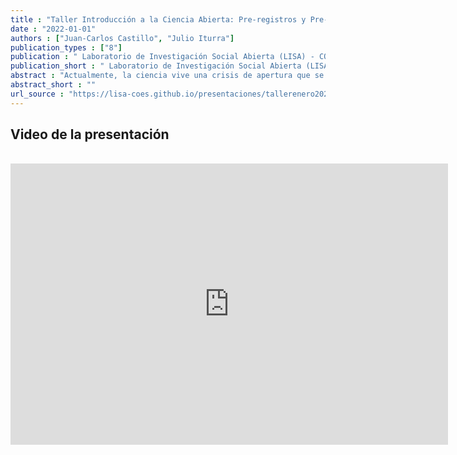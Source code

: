 ```yaml
---
title : "Taller Introducción a la Ciencia Abierta: Pre-registros y Pre-prints"
date : "2022-01-01"
authors : ["Juan-Carlos Castillo", "Julio Iturra"]
publication_types : ["8"]
publication : " Laboratorio de Investigación Social Abierta (LISA) - COES . Santiago, Facultad de Economía, Universidad de Chile."
publication_short : " Laboratorio de Investigación Social Abierta (LISA) - COES . Santiago, Facultad de Economía, Universidad de Chile."
abstract : "Actualmente, la ciencia vive una crisis de apertura que se ha asociado principalmente a las barreras para acceder a los productos finales de la investigación (artículos), así como también a la transparencia general de los diseños de investigación, levantamiento de datos y análisis de la información. En esta línea, el presente taller entregará una breve introducción general a los orígenes, características y consecuencias del cierre científico, para luego enfocarse en dos herramientas prácticas para la apertura: los pre-registros y los pre-prints. El público objetivo de la actividad son investigadores/as y estudiantes de postgrado en ciencias sociales. Los pre-registros permiten abrir los diseños de investigación en plataformas públicas, comprometiendo hipótesis de investigación antes del análisis y levantamiento de los datos, mientras los pre-prints facilitan el acceso abierto y oportuno a los productos de investigación previo a su publicación en revistas académicas. Dicho taller está a cargo de Juan Carlos Castillo, investigador principal COES y coordinador del Laboratorio de Investigación Social Abierta, quien presentará junto a Julio Iturra, asistente de investigación de la línea Interacciones Grupales e Individuales de COES."
abstract_short : ""
url_source : "https://lisa-coes.github.io/presentaciones/tallerenero2022/tallerLISAenero2022.html"
---
```

## Video de la presentación

<br>

<iframe width="700"  height="450" src="https://www.youtube.com/embed/RsHmgi6gVH4" title="YouTube video player" frameborder="0" allow="accelerometer; autoplay; clipboard-write; encrypted-media; gyroscope; picture-in-picture" allowfullscreen></iframe>
